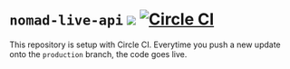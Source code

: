 # `nomad-live-api` <img src="http://online.swagger.io/validator?url=https://rawgit.com/NOMAD-Live/nomad-live-api/master/swagger/swagger.yaml"> [![Circle CI](https://circleci.com/gh/NOMAD-Live/nomad-live-api.svg?style=svg)](https://circleci.com/gh/NOMAD-Live/nomad-live-api)

This repository is setup with Circle CI. Everytime you push a new update onto the `production` branch, the code goes live.
